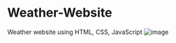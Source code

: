 # Weather-Website
Weather website using HTML, CSS, JavaScript
![image](https://github.com/user-attachments/assets/42827806-710c-4787-8b56-8046ab5d953a)
